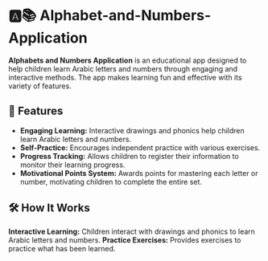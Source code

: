 # 🅰️📚 Alphabet-and-Numbers-Application

**Alphabets and Numbers Application** is an educational app designed to help children learn Arabic letters and numbers through engaging and interactive methods. The app makes learning fun and effective with its variety of features.

## 🌟 Features

- **Engaging Learning:** Interactive drawings and phonics help children learn Arabic letters and numbers.
- **Self-Practice:** Encourages independent practice with various exercises.
- **Progress Tracking:** Allows children to register their information to monitor their learning progress.
- **Motivational Points System:** Awards points for mastering each letter or number, motivating children to complete the entire set.

## 🛠️ How It Works

**Interactive Learning:** Children interact with drawings and phonics to learn Arabic letters and numbers.
**Practice Exercises:** Provides exercises to practice what has been learned.

